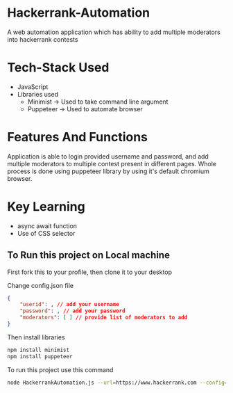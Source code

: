 # Hackerrank-Automation
A web automation application which has ability to add multiple moderators into hackerrank contests

# Tech-Stack Used
 - JavaScript
 - Libraries used
    - Minimist -> Used to take command line argument
    - Puppeteer -> Used to automate browser

# Features And Functions
Application is able to login provided username and password, and add multiple moderators to multiple contest present in different pages.
Whole process is done using puppeteer library by using it's default chromium browser.

# Key Learning
 - async await function
 - Use of CSS selector

## To Run this project on Local machine
First fork this to your profile, then clone it to your desktop

Change config.json file
```json
{
    "userid": , // add your username 
    "password": , // add your password
    "moderators": [ ] // provide list of moderators to add
}
```
   
Then install libraries 
```bash
npm install minimist
npm install puppeteer 
```
To run this project use this command

```bash
node HackerrankAutomation.js --url=https://www.hackerrank.com --config=config.json 
```
